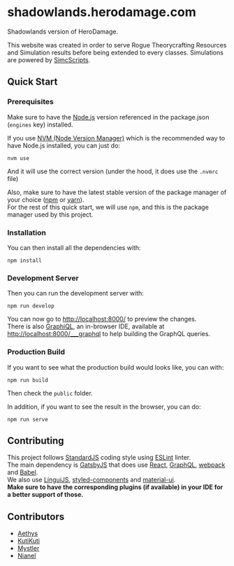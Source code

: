 # shadowlands.herodamage.com
Shadowlands version of HeroDamage.

This website was created in order to serve Rogue Theorycrafting Resources and Simulation results before being extended to every classes.
Simulations are powered by [SimcScripts](https://github.com/Ravenholdt-TC/SimcScripts).

## Quick Start

### Prerequisites
Make sure to have the [Node.js](https://nodejs.org/) version referenced in the package.json (`engines` key) installed.  

If you use [NVM (Node Version Manager)](https://github.com/creationix/nvm) which is the recommended way to have Node.js installed, you can just do:
```
nvm use
```
And it will use the correct version (under the hood, it does use the `.nvmrc` file)

Also, make sure to have the latest stable version of the package manager of your choice ([npm](https://www.npmjs.com/) or [yarn](https://yarnpkg.com/)).  
For the rest of this quick start, we will use `npm`, and this is the package manager used by this project.

### Installation

You can then install all the dependencies with:
```
npm install
```

### Development Server

Then you can run the development server with:
```
npm run develop
```
You can now go to [http://localhost:8000/](http://localhost:8000/) to preview the changes.  
There is also [GraphiQL](https://github.com/graphql/graphiql), an in-browser IDE, available at [http://localhost:8000/___graphql](http://localhost:8000/___graphql) to help building the GraphQL queries.

### Production Build

If you want to see what the production build would looks like, you can with:
```
npm run build
```
Then check the `public` folder.

In addition, if you want to see the result in the browser, you can do:
```
npm run serve
```

## Contributing
This project follows [StandardJS](https://standardjs.com/) coding style using [ESLint](https://eslint.org/) linter.  
The main dependency is [GatsbyJS](https://www.gatsbyjs.org/) that does use [React](https://reactjs.org/), [GraphQL](https://graphql.org/), [webpack](https://webpack.js.org/) and [Babel](https://babeljs.io/).  
We also use [LinguiJS](https://lingui.js.org/), [styled-components](https://www.styled-components.com/) and [material-ui](https://material-ui.com/).  
**Make sure to have the corresponding plugins (if available) in your IDE for a better support of those.**

## Contributors
- [Aethys](https://github.com/aethys256)
- [KutiKuti](https://github.com/kutikuti)
- [Mystler](https://github.com/Mystler)
- [Nianel](https://github.com/nianel)
